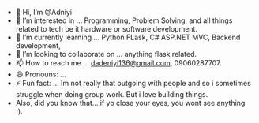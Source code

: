 - 👋 Hi, I’m @Adniyi
- 👀 I’m interested in ... Programming, Problem Solving, and all things related to tech be it hardware or software development.
- 🌱 I’m currently learning ... Python FLask, C# ASP.NET MVC, Backend development,
- 💞️ I’m looking to collaborate on ... anything flask related.
- 📫 How to reach me ... dadeniyi136@gmail.com, 09060287707.
- 😄 Pronouns: ...
- ⚡ Fun fact: ... Im not really that outgoing with people and so i sometimes struggle when doing group work. But i love building things.
- Also, did you know that... if yo close your eyes, you wont see anything :).

<!---
Adniyi/Adniyi is a ✨ special ✨ repository because its `README.md` (this file) appears on your GitHub profile.
You can click the Preview link to take a look at your changes.
--->
